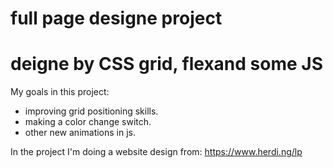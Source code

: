 # full page designe project

# deigne by CSS grid, flexand some JS

My goals in this project:

- improving grid positioning skills.
- making a color change switch.
- other new animations in js.

In the project I'm doing a website design from:
https://www.herdi.ng/lp
